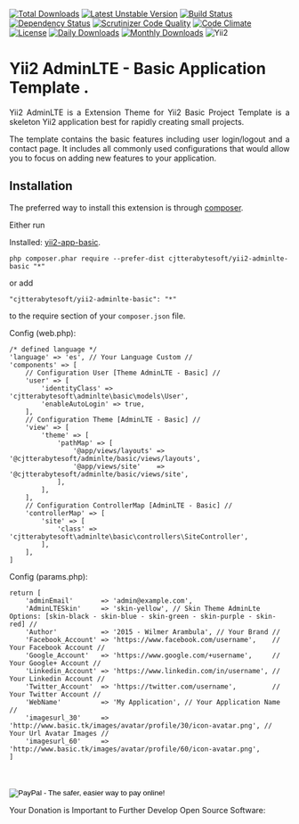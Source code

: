 
[![Total Downloads](https://poser.pugx.org/cjtterabytesoft/yii2-adminlte-basic/downloads)](https://packagist.org/packages/cjtterabytesoft/yii2-adminlte-basic)
[![Latest Unstable Version](https://poser.pugx.org/cjtterabytesoft/yii2-adminlte-basic/v/unstable)](https://packagist.org/packages/cjtterabytesoft/yii2-adminlte-basic)
[![Build Status](https://travis-ci.org/cjtterabytesoft/yii2-adminlte-basic.svg?branch=master)](https://travis-ci.org/cjtterabytesoft/yii2-adminlte-basic)
[![Dependency Status](https://www.versioneye.com/user/projects/558a99cc306662001e00084b/badge.svg?style=flat)](https://www.versioneye.com/user/projects/558a99cc306662001e00084b)
[![Scrutinizer Code Quality](https://scrutinizer-ci.com/g/cjtterabytesoft/yii2-adminlte-basic/badges/quality-score.png?b=master)](https://scrutinizer-ci.com/g/cjtterabytesoft/yii2-adminlte-basic/?branch=master)
[![Code Climate](https://codeclimate.com/github/cjtterabytesoft/yii2-adminlte-basic/badges/gpa.svg)](https://codeclimate.com/github/cjtterabytesoft/yii2-adminlte-basic)
[![License](https://poser.pugx.org/cjtterabytesoft/yii2-adminlte-basic/license)](https://packagist.org/packages/cjtterabytesoft/yii2-adminlte-basic)
[![Daily Downloads](https://poser.pugx.org/cjtterabytesoft/yii2-adminlte-basic/d/daily)](https://packagist.org/packages/cjtterabytesoft/yii2-adminlte-basic)
[![Monthly Downloads](https://poser.pugx.org/cjtterabytesoft/yii2-adminlte-basic/d/monthly)](https://packagist.org/packages/cjtterabytesoft/yii2-adminlte-basic)
![Yii2](https://img.shields.io/badge/Powered_by-Yii_Framework-green.svg?style=flat)

Yii2 AdminLTE - Basic Application Template .
============================================

<p style="text-align: justify">Yii2 AdminLTE is a Extension Theme for Yii2 Basic Project Template is a skeleton 
Yii2 application best for rapidly creating small projects.</p>
                                       
<p style="text-align: justify">The template contains the basic features including user login/logout and a contact page. 
It includes all commonly used configurations that would allow you to focus on adding new features to your application.</p>

Installation
------------

The preferred way to install this extension is through [composer](http://getcomposer.org/download/).

Either run

Installed: [yii2-app-basic](https://github.com/yiisoft/yii2-app-basic/).

```
php composer.phar require --prefer-dist cjtterabytesoft/yii2-adminlte-basic "*"
```

or add

```
"cjtterabytesoft/yii2-adminlte-basic": "*"
```

to the require section of your `composer.json` file.

Config (web.php):

    /* defined language */
    'language' => 'es', // Your Language Custom //
    'components' => [
        // Configuration User [Theme AdminLTE - Basic] //
        'user' => [
            'identityClass' => 'cjtterabytesoft\adminlte\basic\models\User',
            'enableAutoLogin' => true,
        ],    
        // Configuration Theme [AdminLTE - Basic] //
        'view' => [
            'theme' => [
                'pathMap' => [
                    '@app/views/layouts' => '@cjtterabytesoft/adminlte/basic/views/layouts',
                    '@app/views/site'    => '@cjtterabytesoft/adminlte/basic/views/site',
                ],
            ],
        ],
        // Configuration ControllerMap [AdminLTE - Basic] //
        'controllerMap' => [
            'site' => [
                'class' => 'cjtterabytesoft\adminlte\basic\controllers\SiteController',
            ],
        ],        
    ]        
    
Config (params.php):

    return [
        'adminEmail'       => 'admin@example.com',
        'AdminLTESkin'     => 'skin-yellow', // Skin Theme AdminLte Options: [skin-black - skin-blue - skin-green - skin-purple - skin-red] //
        'Author'           => '2015 - Wilmer Arambula', // Your Brand //
        'Facebook_Account' => 'https://www.facebook.com/username',    // Your Facebook Account //
        'Google_Account'   => 'https://www.google.com/+username',     // Your Google+ Account //
        'Linkedin_Account' => 'https://www.linkedin.com/in/username', // Your Linkedin Account //
        'Twitter_Account'  => 'https://twitter.com/username',         // Your Twitter Account //
        'WebName'          => 'My Application', // Your Application Name //
        'imagesurl_30'     => 'http://www.basic.tk/images/avatar/profile/30/icon-avatar.png', // Your Url Avatar Images //
        'imagesurl_60'     => 'http://www.basic.tk/images/avatar/profile/60/icon-avatar.png',
    ]

<br/>
<br/>
<form action="https://www.paypal.com/cgi-bin/webscr" method="post" target="_top">
<input type="hidden" name="cmd" value="_s-xclick">
<input type="hidden" name="hosted_button_id" value="LRLATZP493W46">
<input type="image" src="https://www.paypalobjects.com/es_XC/i/btn/btn_donateCC_LG.gif" border="0" name="submit" alt="PayPal - The safer, easier way to pay online!">
<img alt="" border="0" src="https://www.paypalobjects.com/es_XC/i/scr/pixel.gif" width="1" height="1">
</form>

Your Donation is Important to Further Develop Open Source Software: 
